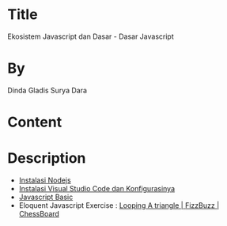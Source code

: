 # Title
Ekosistem Javascript dan Dasar - Dasar Javascript

# By
Dinda Gladis Surya Dara

# Content


# Description
 
- [Instalasi Nodejs](https://github.com/dindagladies/praxis-academy/blob/master/novice/01-01/latihan-install-nodejs.md)
- [Instalasi Visual Studio Code dan Konfigurasinya](https://github.com/dindagladies/praxis-academy/blob/master/novice/01-01/latihan-install-vsc.md)
- [Javascript Basic](https://medium.com/beginners-guide-to-mobile-web-development/introduction-to-npm-and-basic-npm-commands-18aa16f69f6b)
- Eloquent Javascript Exercise :
[Looping A triangle | ](https://github.com/dindagladies/praxis-academy/blob/master/novice/01-01/exercise/triangle.md)
[FizzBuzz | ](https://github.com/dindagladies/praxis-academy/blob/master/novice/01-01/exercise/fizzbuzz.md) 
[ChessBoard](https://github.com/dindagladies/praxis-academy/blob/master/novice/01-01/exercise/chessboard.md)
